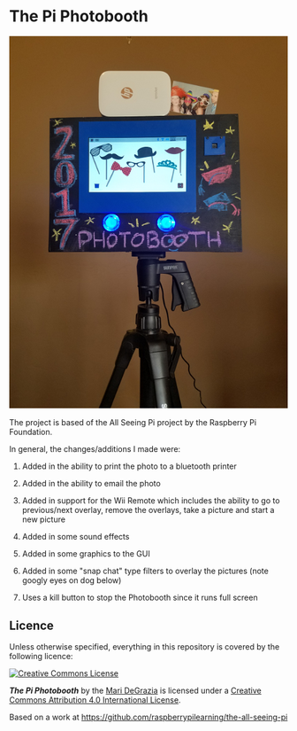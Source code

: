 # The Pi Photobooth

![](photobooth_small.png)

The project is based of the All Seeing Pi project by the Raspberry Pi Foundation.

In general, the changes/additions I made were:


1) Added in the ability to print the photo to a bluetooth printer

2) Added in the ability to email the photo

3) Added in support for the Wii Remote which includes the ability to go to previous/next overlay, remove the overlays, take a picture and start a new picture

4) Added in some sound effects

5) Added in some graphics to the GUI

6) Added in some "snap chat" type filters to overlay the pictures (note googly eyes on dog below)

7) Uses a kill button to stop the Photobooth since it runs full screen


## Licence

Unless otherwise specified, everything in this repository is covered by the following licence:

[![Creative Commons License](http://i.creativecommons.org/l/by-sa/4.0/88x31.png)](http://creativecommons.org/licenses/by-sa/4.0/)

***The Pi Photobooth*** by the [Mari DeGrazia](http://anotherpiblog.blogspot.com/) is licensed under a [Creative Commons Attribution 4.0 International License](http://creativecommons.org/licenses/by-sa/4.0/).

Based on a work at https://github.com/raspberrypilearning/the-all-seeing-pi
